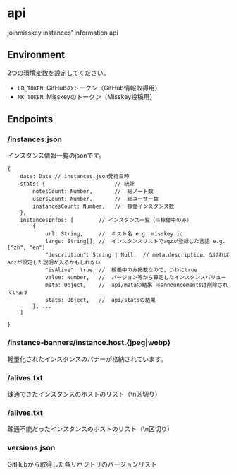 # api
joinmisskey instances' information api

## Environment
2つの環境変数を設定してください。

- `LB_TOKEN`: GitHubのトークン（GitHub情報取得用）
- `MK_TOKEN`: Misskeyのトークン（Misskey投稿用）

## Endpoints
### /instances.json
インスタンス情報一覧のjsonです。

```
{
    date: Date // instances.json発行日時
    stats: {                      // 統計
        notesCount: Number,       //  総ノート数
        usersCount: Number,       //  総ユーザー数
        instancesCount: Number,   //  稼働インスタンス数
    },
    instancesInfos: [        // インスタンス一覧（※稼働中のみ）
        {
            url: String,     //  ホスト名 e.g. misskey.io
            langs: String[], //  インスタンスリストでaqzが登録した言語 e.g. ["zh", "en"]
            "description": String | Null,  // meta.description、なければaqzが設定した説明が入るかもしれない
            "isAlive": true, //  稼働中のみ掲載なので、つねにtrue
            value: Number,   //  バージョン等から算定したインスタンスバリュー
            meta: Object,    //  api/metaの結果 ※announcementsは削除されています
            stats: Object,   //  api/statsの結果
        }, ...
    ]

}
```

### /instance-banners/instance.host.{jpeg|webp}
軽量化されたインスタンスのバナーが格納されています。

### /alives.txt
疎通できたインスタンスのホストのリスト（\n区切り）

### /alives.txt
疎通不能だったインスタンスのホストのリスト（\n区切り）

### versions.json
GitHubから取得した各リポジトリのバージョンリスト
